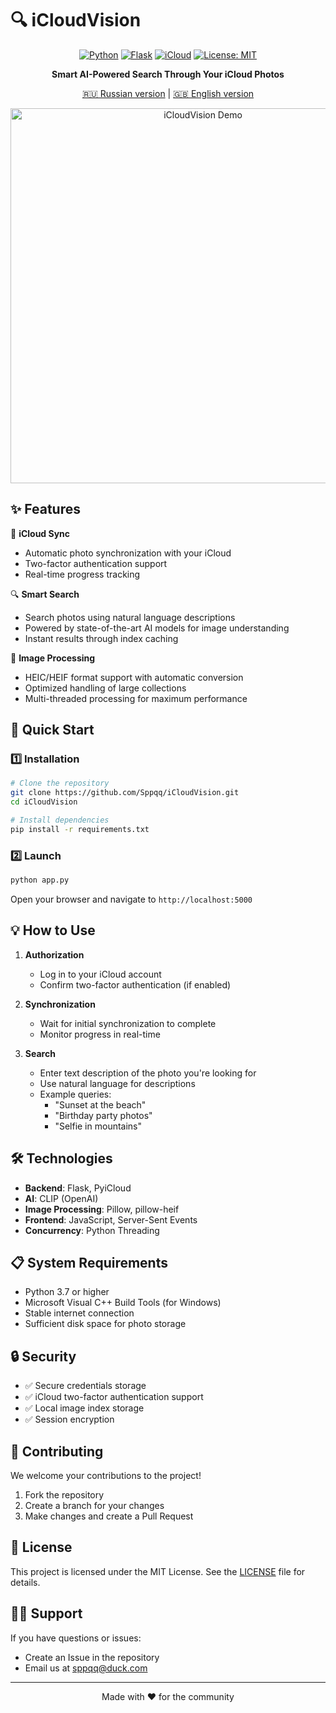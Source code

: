 # 🔍 iCloudVision

<div align="center">

[![Python](https://img.shields.io/badge/Python-3.7%2B-blue?style=for-the-badge&logo=python)](https://www.python.org/)
[![Flask](https://img.shields.io/badge/Flask-000000?style=for-the-badge&logo=flask&logoColor=white)](https://flask.palletsprojects.com/)
[![iCloud](https://img.shields.io/badge/iCloud-3693F3?style=for-the-badge&logo=icloud&logoColor=white)](https://www.icloud.com/)
[![License: MIT](https://img.shields.io/badge/License-MIT-yellow.svg?style=for-the-badge)](https://opensource.org/licenses/MIT)

**Smart AI-Powered Search Through Your iCloud Photos**

[🇷🇺 Russian version](README.ru.md) | [🇬🇧 English version](README.md)

<img src="https://raw.githubusercontent.com/Sppqq/iCloudVision/main/static/preview.gif" alt="iCloudVision Demo" width="600"/>

</div>

## ✨ Features

🔄 **iCloud Sync**
- Automatic photo synchronization with your iCloud
- Two-factor authentication support
- Real-time progress tracking

🔍 **Smart Search**
- Search photos using natural language descriptions
- Powered by state-of-the-art AI models for image understanding
- Instant results through index caching

📸 **Image Processing**
- HEIC/HEIF format support with automatic conversion
- Optimized handling of large collections
- Multi-threaded processing for maximum performance

## 🚀 Quick Start

### 1️⃣ Installation

```bash
# Clone the repository
git clone https://github.com/Sppqq/iCloudVision.git
cd iCloudVision

# Install dependencies
pip install -r requirements.txt
```

### 2️⃣ Launch

```bash
python app.py
```

Open your browser and navigate to `http://localhost:5000`

## 💡 How to Use

1. **Authorization**
   - Log in to your iCloud account
   - Confirm two-factor authentication (if enabled)

2. **Synchronization**
   - Wait for initial synchronization to complete
   - Monitor progress in real-time

3. **Search**
   - Enter text description of the photo you're looking for
   - Use natural language for descriptions
   - Example queries:
     - "Sunset at the beach"
     - "Birthday party photos"
     - "Selfie in mountains"

## 🛠 Technologies

- **Backend**: Flask, PyiCloud
- **AI**: CLIP (OpenAI)
- **Image Processing**: Pillow, pillow-heif
- **Frontend**: JavaScript, Server-Sent Events
- **Concurrency**: Python Threading

## 📋 System Requirements

- Python 3.7 or higher
- Microsoft Visual C++ Build Tools (for Windows)
- Stable internet connection
- Sufficient disk space for photo storage

## 🔒 Security

- ✅ Secure credentials storage
- ✅ iCloud two-factor authentication support
- ✅ Local image index storage
- ✅ Session encryption

## 🤝 Contributing

We welcome your contributions to the project!

1. Fork the repository
2. Create a branch for your changes
3. Make changes and create a Pull Request

## 📝 License

This project is licensed under the MIT License. See the [LICENSE](LICENSE) file for details.

## 🙋‍♂️ Support

If you have questions or issues:
- Create an Issue in the repository
- Email us at sppqq@duck.com

---

<div align="center">
Made with ❤️ for the community
</div> 